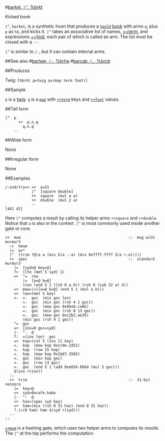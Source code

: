 #[barket, `|^`, %brkt](#brkt)

Kicked book

`|^`, `barket`,  is a synthetic hoon that produces a [`%gold`]() [book]() with arms `q`, plus `p` as `%$`, and kicks it. `|^` takes an associative list of names, [++term](), and expressions [++foot](), each pair of which is called an arm. The list must be closed with a `--`. 

`|^` is similar to `|-`, but it can contain internal arms.

##See also
#[barhep, `|-`, %brhp](#brhp)
#[barcab, `|_`, %brcb](#brcb)

##Produces

Twig: `[%brkt p=twig q=(map term foot)]`

##Sample

`p` is a [twig]().
`q` is a [`map`]() with [`++term`]() keys and [`++foot`]() values.

##Tall form

    |^  p
          ++  p.n.q
            q.n.q
        --

##Wide form

None

##Irregular form

None

##Examples

    /~zod/try=> =+  a=21
                |^  [square double]
                ++  square  (mul a a)
                ++  double  (mul 2 a)
                --
    [441 42]

Here `|^` computes a result by calling its helper arms `++square` and `++double`. Notice that `a` is also in the context. `|^` is most commonly used inside another gate or core.

```
++  mum                                                 ::  mug with murmur3
  ~/  %mum
  |=  a=*
  |^  (trim ?@(a a (mix $(a -.a) (mix 0x7fff.ffff $(a +.a)))))
  ++  spec                                              ::  standard murmur3
    |=  [syd=@ key=@]
    ?>  (lte (met 5 syd) 1)
    =+  ^=  row
        |=  [a=@ b=@] 
        (con (end 5 1 (lsh 0 a b)) (rsh 0 (sub 32 a) b))
    =+  mow=|=([a=@ b=@] (end 5 1 (mul a b)))
    =+  len=(met 5 key)
    =-  =.  goc  (mix goc len)
        =.  goc  (mix goc (rsh 4 1 goc))
        =.  goc  (mow goc 0x85eb.ca6b)
        =.  goc  (mix goc (rsh 0 13 goc))
        =.  goc  (mow goc 0xc2b2.ae35)
        (mix goc (rsh 4 1 goc))
    ^=  goc
    =+  [inx=0 goc=syd]
    |-  ^-  @
    ?:  =(inx len)  goc
    =+  kop=(cut 5 [inx 1] key)
    =.  kop  (mow kop 0xcc9e.2d51)
    =.  kop  (row 15 kop) 
    =.  kop  (mow kop 0x1b87.3593)
    =.  goc  (mix kop goc)
    =.  goc  (row 13 goc)
    =.  goc  (end 5 1 (add 0xe654.6b64 (mul 5 goc)))
    $(inx +(inx))
  ::
  ++  trim                                              ::  31-bit nonzero
    |=  key=@
    =+  syd=0xcafe.babe
    |-  ^-  @
    =+  haz=(spec syd key)
    =+  ham=(mix (rsh 0 31 haz) (end 0 31 haz))
    ?.(=(0 ham) ham $(syd +(syd)))
  --
::
```

[`++mum`]() is a hashing gate, which uses two helper arms to computes its results. The `|^` at the top performs the computation.
